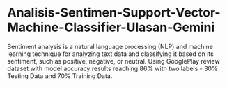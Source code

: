 # Analisis-Sentimen-Support-Vector-Machine-Classifier-Ulasan-Gemini
Sentiment analysis is a natural language processing (NLP) and machine learning technique for analyzing text data and classifying it based on its sentiment, such as positive, negative, or neutral. Using GooglePlay review dataset with model accuracy results reaching 86% with two labels - 30% Testing Data and 70% Training Data.
